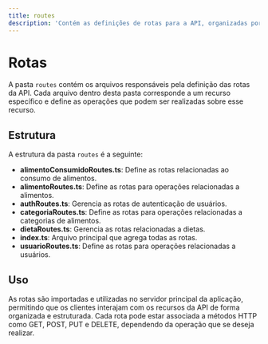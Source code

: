 ```yaml
---
title: routes
description: 'Contém as definições de rotas para a API, organizadas por recursos.'
---
```


# Rotas

A pasta `routes` contém os arquivos responsáveis pela definição das rotas da API. Cada arquivo dentro desta pasta corresponde a um recurso específico e define as operações que podem ser realizadas sobre esse recurso.

## Estrutura

A estrutura da pasta `routes` é a seguinte:

- **alimentoConsumidoRoutes.ts**: Define as rotas relacionadas ao consumo de alimentos.
- **alimentoRoutes.ts**: Define as rotas para operações relacionadas a alimentos.
- **authRoutes.ts**: Gerencia as rotas de autenticação de usuários.
- **categoriaRoutes.ts**: Define as rotas para operações relacionadas a categorias de alimentos.
- **dietaRoutes.ts**: Gerencia as rotas relacionadas a dietas.
- **index.ts**: Arquivo principal que agrega todas as rotas.
- **usuarioRoutes.ts**: Define as rotas para operações relacionadas a usuários.

## Uso

As rotas são importadas e utilizadas no servidor principal da aplicação, permitindo que os clientes interajam com os recursos da API de forma organizada e estruturada. Cada rota pode estar associada a métodos HTTP como GET, POST, PUT e DELETE, dependendo da operação que se deseja realizar.